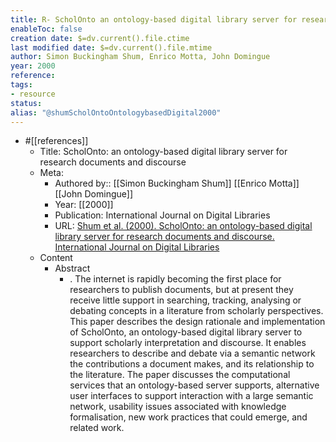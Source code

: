 ```yaml
---
title: R- ScholOnto an ontology-based digital library server for research documents and discourse
enableToc: false
creation date: $=dv.current().file.ctime
last modified date: $=dv.current().file.mtime
author: Simon Buckingham Shum, Enrico Motta, John Domingue
year: 2000
reference: 
tags:
- resource
status: 
alias: "@shumScholOntoOntologybasedDigital2000"
---
```


- #[[references]]
    - Title: ScholOnto: an ontology-based digital library server for research documents and discourse
    - Meta:
        - Authored by:: [[Simon Buckingham Shum]] [[Enrico Motta]] [[John Domingue]] 
        - Year: [[2000]]
        - Publication: International Journal on Digital Libraries
        - URL: [Shum et al. (2000). ScholOnto: an ontology-based digital library server for research documents and discourse. International Journal on Digital Libraries](https://link.springer.com/article/10.1007/s007990000034)
    - Content
        - Abstract
            - . The internet is rapidly becoming the first place for researchers to publish documents, but at present they receive little support in searching, tracking, analysing or debating concepts in a literature from scholarly perspectives. This paper describes the design rationale and implementation of ScholOnto, an ontology-based digital library server to support scholarly interpretation and discourse. It enables researchers to describe and debate via a semantic network the contributions a document makes, and its relationship to the literature. The paper discusses the computational services that an ontology-based server supports, alternative user interfaces to support interaction with a large semantic network, usability issues associated with knowledge formalisation, new work practices that could emerge, and related work.


